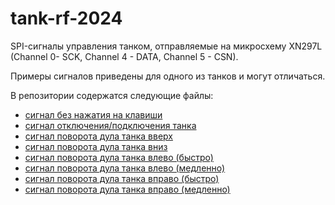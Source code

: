 # tank-rf-2024

SPI-сигналы управления танком, отправляемые на микросхему XN297L (Channel 0- SCK, Channel 4 - DATA, Channel 5 - CSN).

Примеры сигналов приведены для одного из танков и могут отличаться.

В репозитории содержатся следующие файлы:
* [сигнал без нажатия на клавиши](./spi_signals/SPI_пульт2.csv)
* [сигнал отключения/подключения танка](./spi_signals/bind.csv)
* [сигнал поворота дула танка вверх](./spi_signals/up.csv)
* [сигнал поворота дула танка вниз](./spi_signals/down.csv)
* [сигнал поворота дула танка влево (быстро)](./spi_signals/left_full.csv)
* [сигнал поворота дула танка влево (медленно)](./spi_signals/left_half.csv)
* [сигнал поворота дула танка вправо (быстро)](./spi_signals/right_full.csv)
* [сигнал поворота дула танка вправо (медленно)](./spi_signals/right_half.csv)
